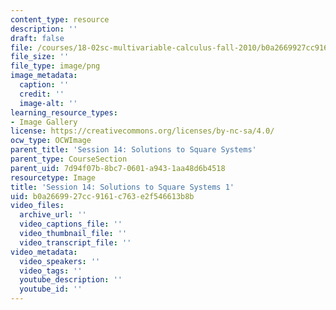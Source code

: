 ```yaml
---
content_type: resource
description: ''
draft: false
file: /courses/18-02sc-multivariable-calculus-fall-2010/b0a2669927cc9161c763e2f546613b8b_MIT18_02SC_L4Brds_8.png
file_size: ''
file_type: image/png
image_metadata:
  caption: ''
  credit: ''
  image-alt: ''
learning_resource_types:
- Image Gallery
license: https://creativecommons.org/licenses/by-nc-sa/4.0/
ocw_type: OCWImage
parent_title: 'Session 14: Solutions to Square Systems'
parent_type: CourseSection
parent_uid: 7d94f07b-8bc7-0601-a943-1aa48d6b4518
resourcetype: Image
title: 'Session 14: Solutions to Square Systems 1'
uid: b0a26699-27cc-9161-c763-e2f546613b8b
video_files:
  archive_url: ''
  video_captions_file: ''
  video_thumbnail_file: ''
  video_transcript_file: ''
video_metadata:
  video_speakers: ''
  video_tags: ''
  youtube_description: ''
  youtube_id: ''
---
```

